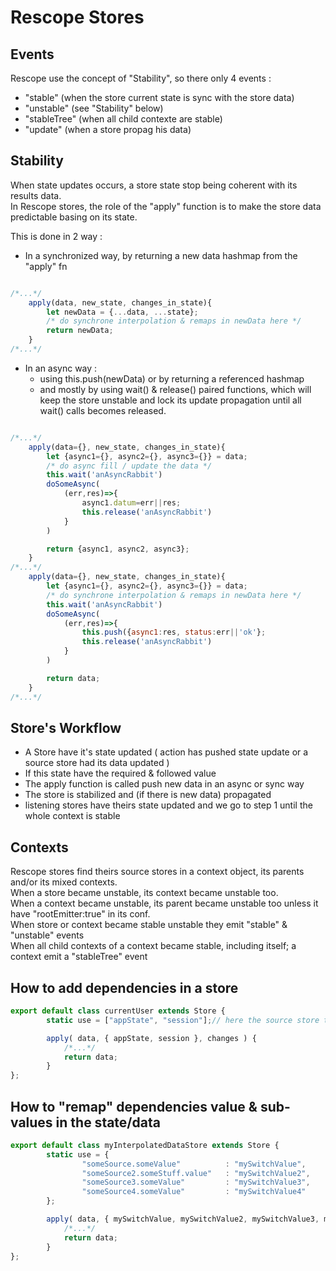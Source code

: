 # Rescope Stores

## Events

Rescope use the concept of "Stability", so there only 4 events :

 - "stable"     (when the store current state is sync with the store data)
 - "unstable"   (see "Stability" below)
 - "stableTree" (when all child contexte are stable)
 - "update"     (when a store propag his data)

## Stability

When state updates occurs, a store state stop being coherent with its results data.<br>
In Rescope stores, the role of the "apply" function is to make the store data predictable basing on its state.

This is done in 2 way :
 - In a synchronized way, by returning a new data hashmap from the "apply" fn

```jsx

/*...*/
    apply(data, new_state, changes_in_state){
        let newData = {...data, ...state};
        /* do synchrone interpolation & remaps in newData here */
        return newData;
    }
/*...*/

```

 - In an async way :
    - using this.push(newData) or by returning a referenced hashmap
    - and mostly by using wait() & release() paired functions, which will keep the store unstable and lock its update propagation until all wait() calls becomes released.


```jsx

/*...*/
    apply(data={}, new_state, changes_in_state){
        let {async1={}, async2={}, async3={}} = data;
        /* do async fill / update the data */
        this.wait('anAsyncRabbit')
        doSomeAsync(
            (err,res)=>{
                async1.datum=err||res;
                this.release('anAsyncRabbit')
            }
        )

        return {async1, async2, async3};
    }
/*...*/
    apply(data={}, new_state, changes_in_state){
        let {async1={}, async2={}, async3={}} = data;
        /* do synchrone interpolation & remaps in newData here */
        this.wait('anAsyncRabbit')
        doSomeAsync(
            (err,res)=>{
                this.push({async1:res, status:err||'ok'};
                this.release('anAsyncRabbit')
            }
        )

        return data;
    }
/*...*/

```


## Store's Workflow

- A Store have it's state updated ( action has pushed state update or a source store had its data updated )
- If this state have the required & followed value
- The apply function is called push new data in an async or sync way
- The store is stabilized and (if there is new data) propagated
- listening stores have theirs state updated and we go to step 1 until the whole context is stable

## Contexts

Rescope stores find theirs source stores in a context object, its parents and/or its mixed contexts.<br>
When a store became unstable, its context became unstable too.<br>
When a context became unstable, its parent became unstable too unless it have "rootEmitter:true" in its conf.<br>
When store or context became stable unstable they emit "stable" & "unstable" events<br>
When all child contexts of a context became stable, including itself; a context emit a "stableTree" event<br>

## How to add dependencies in a store

```jsx
export default class currentUser extends Store {
        static use = ["appState", "session"];// here the source store that should be in the store context

        apply( data, { appState, session }, changes ) {
            /*...*/
            return data;
        }
};
```

## How to "remap" dependencies value & sub-values in the state/data

```jsx
export default class myInterpolatedDataStore extends Store {
        static use = {
                "someSource.someValue"          : "mySwitchValue",
                "someSource2.someStuff.value"   : "mySwitchValue2",
                "someSource3.someValue"         : "mySwitchValue3",
                "someSource4.someValue"         : "mySwitchValue4"
        };

        apply( data, { mySwitchValue, mySwitchValue2, mySwitchValue3, mySwitchValue4 }, changes ) {
            /*...*/
            return data;
        }
};
```
